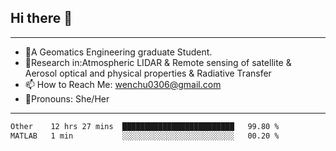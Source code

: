 ## Hi there 👋
---
- 🌱A Geomatics Engineering graduate Student.
- 🔭Research in:Atmospheric LIDAR & Remote sensing of satellite & Aerosol optical and physical properties & Radiative Transfer
- 📫 How to Reach Me: wenchu0306@gmail.com
- 🍒Pronouns: She/Her
---

<!--START_SECTION:waka-->

```txt
Other    12 hrs 27 mins  █████████████████████████   99.80 %
MATLAB   1 min           ░░░░░░░░░░░░░░░░░░░░░░░░░   00.20 %
```

<!--END_SECTION:waka-->







